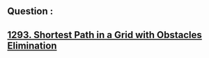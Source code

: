 ## Question : 
<h2> <a href="https://leetcode.com/problems/shortest-path-in-a-grid-with-obstacles-elimination/">1293. Shortest Path in a Grid with Obstacles Elimination</a>
